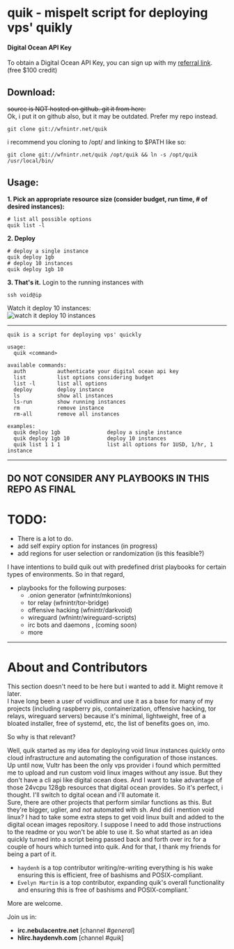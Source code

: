 # quik - mispelt script for deploying vps' quikly

#### Digital Ocean API Key
To obtain a Digital Ocean API Key, you can sign up with my [referral link](https://m.do.co/c/c5ace8d7755e). (free $100 credit)

## Download:
~~source is NOT hosted on github. git it from here:~~  
Ok, i put it on github also, but it may be outdated. Prefer my repo instead.

```
git clone git://wfnintr.net/quik 
```

i recommend you cloning to /opt/ and linking to $PATH like so:
```
git clone git://wfnintr.net/quik /opt/quik && ln -s /opt/quik /usr/local/bin/
```

## Usage:
**1. Pick an appropriate resource size (consider budget, run time, # of desired instances):**
```
# list all possible options
quik list -l
```

**2. Deploy**
```
# deploy a single instance
quik deploy 1gb 
# deploy 10 instances
quik deploy 1gb 10
```

**3. That's it.** Login to the running instances with  
```
ssh void@ip
```

Watch it deploy 10 instances:  
![watch it deploy 10 instances](http://wfnintr.net/images/demo_quik_is_quick.gif)


---

```
quik is a script for deploying vps' quickly

usage:
  quik <command>

available commands:
  auth          authenticate your digital ocean api key
  list          list options considering budget
  list -l       list all options
  deploy        deploy instance
  ls            show all instances
  ls-run        show running instances
  rm            remove instance
  rm-all        remove all instances

examples:
  quik deploy 1gb               deploy a single instance
  quik deploy 1gb 10            deploy 10 instances
  quik list 1 1 1               list all options for 1USD, 1/hr, 1 instance
```

---

## DO NOT CONSIDER ANY PLAYBOOKS IN THIS REPO AS FINAL

# TODO:
- There is a lot to do.
- add self expiry option for instances (in progress) 
- add regions for user selection or randomization (is this feasible?)


I have intentions to build quik out with predefined drist playbooks for certain types of environments. So in that regard,  
- playbooks for the following purposes:
	- .onion generator (wfnintr/mkonions)
	- tor relay (wfnintr/tor-bridge)
	- offensive hacking (wfnintr/darkvoid)
	- wireguard (wfnintr/wireguard-scripts)
	- irc bots and daemons , (coming soon)
	- more
---

# About and Contributors 
This section doesn't need to be here but i wanted to add it. Might remove it later.  
I have long been a user of voidlinux and use it as a base for many of my projects (including raspberry pis, containerization, offensive hacking, tor relays, wireguard servers) because it's minimal, lightweight, free of a bloated installer, free of systemd, etc, the list of benefits goes on, imo.

So why is that relevant?   

Well, quik started as my idea for deploying void linux instances quickly onto cloud infrastructure and automating the configuration of those instances.   
Up until now, Vultr has been the only vps provider i found which permitted me to upload and run custom void linux images without any issue. But they don't have a cli api like digital ocean does. And I want to take advantage of those 24vcpu 128gb resources that digital ocean provides. So it's perfect, i thought. I'll switch to dgital ocean and i'll automate it.  
Sure, there are other projects that perform similar functions as this. But they're bigger, uglier, and *not* automated with sh. And did i mention void linux? I had to take some extra steps to get void linux built and added to the digital ocean images repository. I suppose I need to add those instructions to the readme or you won't be able to use it.
So what started as an idea quickly turned into a script being passed back and forth over irc for a couple of hours which turned into quik. And for that, I thank my friends for being a part of it.   

- `haydenh` is a top contributor writing/re-writing everything is his wake ensuring this is efficient, free of bashisms and POSIX-compliant. 
- `Evelyn Martin` is a top contributor, expanding quik's overall functionality and ensuring this is free of bashisms and POSIX-compliant.`

More are welcome. 

Join us in:  
- **irc.nebulacentre.net** [channel *#general*]
- **hlirc.haydenvh.com** [channel *#quik*]
